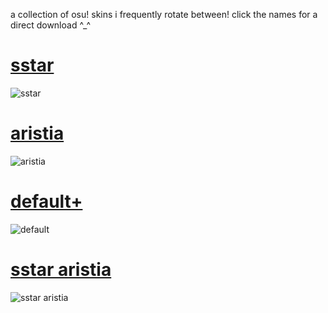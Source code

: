 a collection of osu! skins i frequently rotate between! click the names for a direct download ^_^

# [sstar](https://www.dl.dropboxusercontent.com/scl/fi/jze1nvm3p5cau36a5kk8j/sstar.osk?rlkey=p940tv5k5u9prka0bby1rgbcl&st=zwqywtq4&dl=0)
![sstar](https://github.com/user-attachments/assets/9c3b640b-0573-47c1-85b9-520a9f150e32)

# [aristia](https://www.dl.dropboxusercontent.com/scl/fi/iz2jy8v8unng3aji4mnt6/aristia.osk?rlkey=3fsrp2h6jcaz2t7mouidsbvrm&st=lnuq478o&dl=0)
![aristia](https://github.com/user-attachments/assets/eed4dbd5-da99-4273-a0ae-9a0ae6b77c0c)

# [default+](https://www.dl.dropboxusercontent.com/scl/fi/3x7wvr6rk9ts979iixvqa/default.osk?rlkey=iqz1fgejdm68szpyuakgeskae&st=wqdt4m8a&dl=0)
![default](https://github.com/user-attachments/assets/caca84eb-a436-4823-bee3-26bb461ba74a)

# [sstar aristia](https://www.dl.dropboxusercontent.com/scl/fi/oz5j4fjjdnf7a3jw9hpos/sstar-aristia.osk?rlkey=a7fc5xxbgi61xs5x8zoz0gc0i&st=kssr5hgr&dl=0)
![sstar aristia](https://github.com/user-attachments/assets/0eefe582-3122-4f5d-8289-ccdf49c94808)
